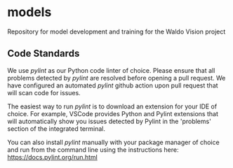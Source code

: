 # models
Repository for model development and training for the Waldo Vision project

## Code Standards
We use *pylint* as our Python code linter of choice.
Please ensure that all problems detected by *pylint* are resolved before opening a pull request.
We have configured an automated *pylint* github action upon pull request that will scan code for issues.

The easiest way to run *pylint* is to download an extension for your IDE of choice.
For example, VSCode provides Python and Pylint extensions that will automatically show you issues detected by Pylint in the 'problems' section of the integrated terminal.

You can also install *pylint* manually with your package manager of choice and run from the command line using the instructions here: https://docs.pylint.org/run.html